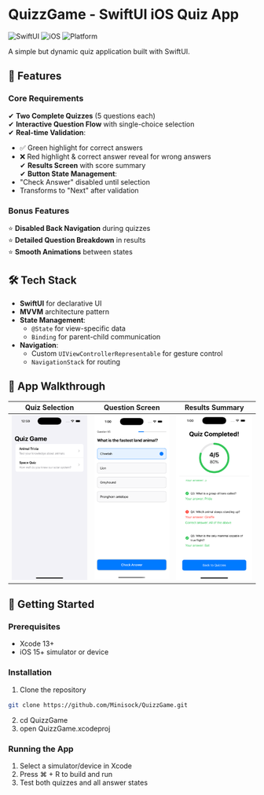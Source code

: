 # QuizzGame - SwiftUI iOS Quiz App

![SwiftUI](https://img.shields.io/badge/SwiftUI-5.0-orange?logo=swift)
![iOS](https://img.shields.io/badge/iOS-15%2B-blue?logo=apple)
![Platform](https://img.shields.io/badge/Platform-iOS-lightgrey)

A simple but dynamic quiz application built with SwiftUI.

## 📱 Features

### Core Requirements
✔ **Two Complete Quizzes** (5 questions each)  
✔ **Interactive Question Flow** with single-choice selection  
✔ **Real-time Validation**:  
   - ✅ Green highlight for correct answers  
   - ❌ Red highlight & correct answer reveal for wrong answers  
✔ **Results Screen** with score summary  
✔ **Button State Management**:  
   - "Check Answer" disabled until selection  
   - Transforms to "Next" after validation  

### Bonus Features
⭐ **Disabled Back Navigation** during quizzes  
⭐ **Detailed Question Breakdown** in results  
⭐ **Smooth Animations** between states  

## 🛠 Tech Stack

- **SwiftUI** for declarative UI
- **MVVM** architecture pattern
- **State Management**:
  - `@State` for view-specific data
  - `Binding` for parent-child communication
- **Navigation**:
  - Custom `UIViewControllerRepresentable` for gesture control
  - `NavigationStack` for routing
 
## 📸 App Walkthrough

| Quiz Selection | Question Screen | Results Summary |
|----------------|-----------------|-----------------|
| <img src="QuizSelection.png" width="200"> | <img src="QuestionScreen.png" width="200"> | <img src="ResultScreen.png" width="200"> |

## 🚀 Getting Started

### Prerequisites
- Xcode 13+
- iOS 15+ simulator or device

### Installation
1. Clone the repository
```bash
git clone https://github.com/Minisock/QuizzGame.git
```
2. cd QuizzGame
3. open QuizzGame.xcodeproj

### Running the App
1. Select a simulator/device in Xcode
2. Press ⌘ + R to build and run
3. Test both quizzes and all answer states

